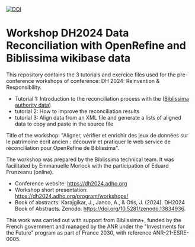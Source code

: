 [![DOI](https://zenodo.org/badge/838360786.svg)](https://zenodo.org/badge/latestdoi/838360786)

# Workshop DH2024 Data Reconciliation with OpenRefine and Biblissima wikibase data
This repository contains the 3 tutorials and exercice files used for the pre-conference workshops of conference: DH 2024: Reinvention & Responsibility.
- Tutorial 1: Introduction to the reconciliation process with the ([Biblissima authority data](https://data.biblissima.fr/))
- tutorial 2: How to improve the reconciliation results
- tutorial 3: Align data from an XML file and generate a lists of aligned data to copy and paste in the source file

Title of the workshop: "Aligner, vérifier et enrichir des jeux de données sur le patrimoine écrit ancien : découvrir et pratiquer le web service de réconciliation pour OpenRefine de Biblissima".

The workshop was prepared by the Biblissima technical team. It was facilitated by Emmanuelle Morlock with the participation of Eduard Frunzeanu (online).
- Conference website: https://dh2024.adho.org
- Workshop short presentation: https://dh2024.adho.org/program/workshops/
- Book of abstracts: Karajgikar, J., Janco, A., & Otis, J. (2024). DH2024 Book of Abstracts. Zenodo. https://doi.org/10.5281/zenodo.13834936. 

This work was carried out with support from Biblissima+, funded by the French government and managed by the ANR under the "Investments for the Future" program as part of France 2030, with reference ANR-21-ESRE-0005.
